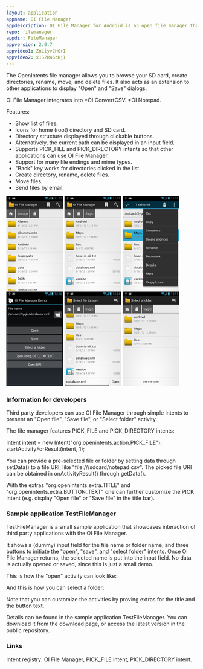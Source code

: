 ```yaml
---
layout: application
appname: OI File Manager
appdescription: OI File Manager for Android is an open file manager that seamlessly cooperates with other applications.
repo: filemanager
appdir: FileManager
appversion: 2.0.7
appvideo1: ZnLiyvCHGrI
appvideo2: x1S2R46cHjI
---
```


The OpenIntents file manager allows you to browse your SD card, create directories, rename, move, and delete files. It also acts as an extension to other applications to display "Open" and "Save" dialogs.

OI File Manager integrates into
*OI ConvertCSV.
*OI Notepad.

Features:
* Show list of files.
* Icons for home (root) directory and SD card.
* Directory structure displayed through clickable buttons.
* Alternatively, the current path can be displayed in an input field.
* Supports PICK_FILE and PICK_DIRECTORY intents so that other applications can use OI File Manager.
* Support for many file endings and mime types.
* "Back" key works for directories clicked in the list.
* Create directory, rename, delete files.
* Move files.
* Send files by email.
 
<img src="https://raw.githubusercontent.com/openintents/filemanager/master/promotion/OIFM%20site%20screenshots/1.png" width="150px"/>

<img src="https://raw.githubusercontent.com/openintents/filemanager/master/promotion/OIFM%20site%20screenshots/2.png" width="150px"/>

<img src="https://raw.githubusercontent.com/openintents/filemanager/master/promotion/OIFM%20site%20screenshots/3.png" width="150px"/>

<img src="https://raw.githubusercontent.com/openintents/filemanager/master/promotion/OIFM%20site%20screenshots/4.png" width="150px"/>

<img src="https://raw.githubusercontent.com/openintents/filemanager/master/promotion/OIFM%20site%20screenshots/5.png" width="150px"/>

<img src="https://raw.githubusercontent.com/openintents/filemanager/master/promotion/OIFM%20site%20screenshots/6.png" width="150px"/>


### Information for developers
Third party developers can use OI File Manager through simple intents to present an "Open file", "Save file", or "Select folder" activity.

The file manager features PICK_FILE and PICK_DIRECTORY intents:

Intent intent = new Intent("org.openintents.action.PICK_FILE");
startActivityForResult(intent, 1);

You can provide a pre-selected file or folder by setting data through setData() to a file URI, like "file:///sdcard/notepad.csv". The picked file URI can be obtained in onActivityResult() through getData().

With the extras "org.openintents.extra.TITLE" and "org.openintents.extra.BUTTON_TEXT" one can further customize the PICK intent (e.g. display "Open file" or "Save file" in the title bar).

### Sample application TestFileManager
TestFileManager is a small sample application that showcases interaction of third party applications with the OI File Manager.

It shows a (dummy) input field for the file name or folder name, and three buttons to initiate the "open", "save", and "select folder" intents. Once OI File Manager returns, the selected name is put into the input field. No data is actually opened or saved, since this is just a small demo.


This is how the "open" activity can look like:


And this is how you can select a folder:


Note that you can customize the activities by proving extras for the title and the button text.

Details can be found in the sample application TestFileManager. You can download it from the download page, or access the latest version in the public repository.

### Links
Intent registry: OI File Manager, PICK_FILE intent, PICK_DIRECTORY intent.
